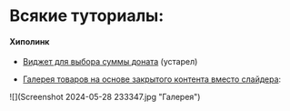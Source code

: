 # Всякие туториалы:

#### Хиполинк

- [Виджет для выбора суммы доната](hipodonowidget) (устарел)
  
- [Галерея товаров на основе закрытого контента вместо слайдера](hipoitemsgallery):

![](Screenshot 2024-05-28 233347.jpg "Галерея")
